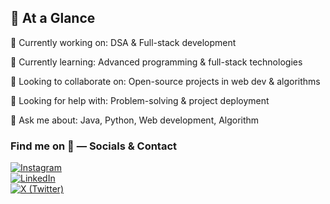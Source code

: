 ## 💫 **At a Glance**

🔭 Currently working on: DSA & Full-stack development

🌱 Currently learning: Advanced programming & full-stack technologies

👯 Looking to collaborate on: Open-source projects in web dev & algorithms

🤔 Looking for help with: Problem-solving & project deployment

💬 Ask me about: Java, Python, Web development, Algorithm

### Find me on 🔗 — Socials & Contact

[![Instagram](https://img.shields.io/badge/📸-Instagram-E4405F?style=for-the-badge)](https://instagram.com/your_instagram_handle)  
[![LinkedIn](https://img.shields.io/badge/💼-LinkedIn-0077B5?style=for-the-badge)](https://linkedin.com/in/yourprofile)  
[![X (Twitter)](https://img.shields.io/badge/🐦-X_Twitter-1DA1F2?style=for-the-badge)](https://x.com/your_x_handle)

